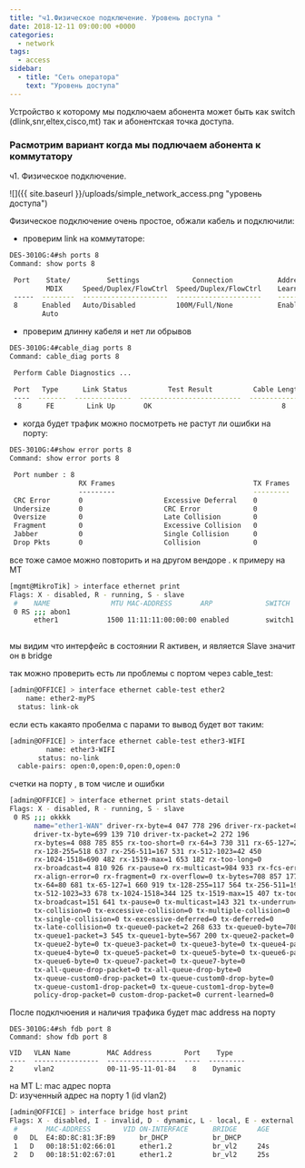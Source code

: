 ```yaml
---
title: "ч1.Физическое подключение. Уровень доступа "
date: 2018-12-11 09:00:00 +0000
categories:
  - network
tags:
  - access
sidebar:
  - title: "Сеть оператора"
    text: "Уровень доступа"
---
```



Устройство к которому мы подключаем абонента может быть как switch (dlink,snr,eltex,cisco,mt)  так и  абонентская точка доступа.

<h3>Расмотрим вариант когда мы подлючаем абонента к коммутатору</h3>

ч1. Физическое подключение.

![]({{ site.baseurl }}/uploads/simple_network_access.png "уровень доступа")


Физическое подключение очень простое, обжали кабель и подключили:
- проверим link на коммутаторе:

```bash
DES-3010G:4#sh ports 8
Command: show ports 8

 Port    State/         Settings             Connection           Address 
         MDIX     Speed/Duplex/FlowCtrl  Speed/Duplex/FlowCtrl    Learning
 -----  --------  ---------------------  ---------------------    --------
 8      Enabled   Auto/Disabled          100M/Full/None           Enabled 
        Auto    
```
- проверим длинну кабеля и нет ли обрывов

```bash
DES-3010G:4#cable_diag ports 8
Command: cable_diag ports 8

 Perform Cable Diagnostics ...

 Port   Type      Link Status          Test Result          Cable Length (M)
 ----  -------  --------------  -------------------------  -----------------
  8      FE        Link Up       OK                                8
```
-  когда будет трафик можно посмотреть не растут ли ошибки на порту:

```bash
DES-3010G:4#show error ports 8
Command: show error ports 8

 Port number : 8    
                 RX Frames                                  TX Frames
                 ---------                                  ---------
 CRC Error       0                    Excessive Deferral    0        
 Undersize       0                    CRC Error             0        
 Oversize        0                    Late Collision        0        
 Fragment        0                    Excessive Collision   0        
 Jabber          0                    Single Collision      0        
 Drop Pkts       0                    Collision             0        

```

все тоже самое можно повторить и на другом вендоре . к примеру на MT

```bash
[mgmt@MikroTik] > interface ethernet print 
Flags: X - disabled, R - running, S - slave 
 #    NAME               MTU MAC-ADDRESS       ARP             SWITCH            
 0 RS ;;; abon1
      ether1            1500 11:11:11:00:00:00 enabled         switch1           
 
```
мы видим что интерфейс в состоянии R активен, и является Slave значит он в bridge

так можно проверить есть ли проблемы с портом через cable_test:
```bash
[admin@OFFICE] > interface ethernet cable-test ether2
    name: ether2-myPS
  status: link-ok
```
если  есть какаято пробелма с парами то вывод будет  вот таким:
```bash
[admin@OFFICE] > interface ethernet cable-test ether3-WIFI 
         name: ether3-WIFI
       status: no-link
  cable-pairs: open:0,open:0,open:0,open:0
```

счетки на порту , в том числе и ошибки
```bash
[admin@OFFICE] > interface ethernet print stats-detail 
Flags: X - disabled, R - running, S - slave 
 0 RS ;;; okkkk
      name="ether1-WAN" driver-rx-byte=4 047 778 296 driver-rx-packet=8 803 882 
      driver-tx-byte=699 139 710 driver-tx-packet=2 272 196 
      rx-bytes=4 088 785 855 rx-too-short=0 rx-64=3 730 311 rx-65-127=2 005 089 
      rx-128-255=518 637 rx-256-511=167 531 rx-512-1023=42 450 
      rx-1024-1518=690 482 rx-1519-max=1 653 182 rx-too-long=0 
      rx-broadcast=4 810 926 rx-pause=0 rx-multicast=984 933 rx-fcs-error=0 
      rx-align-error=0 rx-fragment=0 rx-overflow=0 tx-bytes=708 857 177 
      tx-64=80 681 tx-65-127=1 660 919 tx-128-255=117 564 tx-256-511=19 804 
      tx-512-1023=33 678 tx-1024-1518=344 125 tx-1519-max=15 407 tx-too-long=0 
      tx-broadcast=151 641 tx-pause=0 tx-multicast=143 321 tx-underrun=0 
      tx-collision=0 tx-excessive-collision=0 tx-multiple-collision=0 
      tx-single-collision=0 tx-excessive-deferred=0 tx-deferred=0 
      tx-late-collision=0 tx-queue0-packet=2 268 633 tx-queue0-byte=708 289 977 
      tx-queue1-packet=3 545 tx-queue1-byte=567 200 tx-queue2-packet=0 
      tx-queue2-byte=0 tx-queue3-packet=0 tx-queue3-byte=0 tx-queue4-packet=0 
      tx-queue4-byte=0 tx-queue5-packet=0 tx-queue5-byte=0 tx-queue6-packet=0 
      tx-queue6-byte=0 tx-queue7-packet=0 tx-queue7-byte=0 
      tx-all-queue-drop-packet=0 tx-all-queue-drop-byte=0 
      tx-queue-custom0-drop-packet=0 tx-queue-custom0-drop-byte=0 
      tx-queue-custom1-drop-packet=0 tx-queue-custom1-drop-byte=0 
      policy-drop-packet=0 custom-drop-packet=0 current-learned=0 
```



После подклчюения и наличия трафика будет mac address на порту 
```
DES-3010G:4#sh fdb port 8
Command: show fdb port 8

VID   VLAN Name         MAC Address        Port    Type  
----  ----------------  -----------------  ----  ---------
2     vlan2             00-11-95-11-01-84    8    Dynamic
```

на MT 
L: mac адрес порта  
D: изученный адрес на порту 1 (id vlan2)
```bash 
[admin@OFFICE] > interface bridge host print 
Flags: X - disabled, I - invalid, D - dynamic, L - local, E - external 
 #       MAC-ADDRESS        VID ON-INTERFACE      BRIDGE     AGE                 
 0   DL  E4:8D:8C:81:3F:B9      br_DHCP           br_DHCP   
 1   D   00:18:51:02:66:01      ether1.2          br_vl2     24s                 
 2   D   00:18:51:02:67:01      ether1.2          br_vl2     25s 
```

